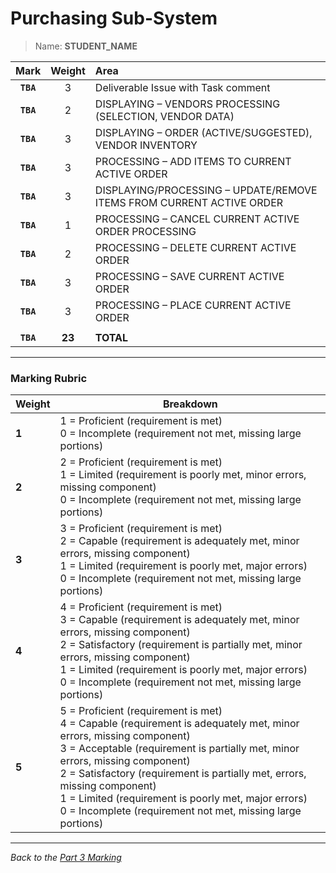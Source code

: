 # Purchasing Sub-System

> Name: **STUDENT_NAME**

| Mark | Weight | Area |
|:----:|:-----:|:-----|
| **`TBA`** |3 | Deliverable Issue with Task comment   |
| **`TBA`**|2 | DISPLAYING – VENDORS PROCESSING (SELECTION, VENDOR DATA) |
| **`TBA`**|3 | DISPLAYING – ORDER (ACTIVE/SUGGESTED), VENDOR INVENTORY |
| **`TBA`**|3 | PROCESSING – ADD ITEMS TO CURRENT ACTIVE ORDER |
| **`TBA`**|3 | DISPLAYING/PROCESSING – UPDATE/REMOVE ITEMS FROM CURRENT ACTIVE ORDER |
| **`TBA`**|1 | PROCESSING – CANCEL CURRENT ACTIVE ORDER PROCESSING|
| **`TBA`**|2 | PROCESSING – DELETE CURRENT ACTIVE ORDER |
| **`TBA`**|3 | PROCESSING – SAVE CURRENT ACTIVE ORDER |
| **`TBA`**|3 | PROCESSING – PLACE CURRENT ACTIVE ORDER |
| | | |
| **`TBA`**|**23** | **TOTAL** |

----

### Marking Rubric

| Weight | Breakdown |
| ----   | --------- |
| **1** | 1 = Proficient (requirement is met)<br />0 = Incomplete (requirement not met, missing large portions) |
| **2** | 2 = Proficient (requirement is met)<br />1 = Limited (requirement is poorly met, minor errors, missing component)<br />0 = Incomplete (requirement not met, missing large portions) |
| **3** | 3 = Proficient (requirement is met)<br />2 = Capable (requirement is adequately met, minor errors, missing component)<br />1 = Limited (requirement is poorly met, major errors)<br />0 = Incomplete (requirement not met, missing large portions) |
| **4** | 4 = Proficient (requirement is met)<br />3 = Capable (requirement is adequately met, minor errors, missing component)<br />2 = Satisfactory (requirement is partially met, minor errors, missing component)<br />1 = Limited (requirement is poorly met, major errors)<br />0 = Incomplete (requirement not met, missing large portions) |
| **5** | 5 = Proficient (requirement is met)<br />4 = Capable (requirement is adequately met, minor errors, missing component)<br />3 = Acceptable (requirement is partially met, minor errors, missing component)<br />2 = Satisfactory (requirement is partially met, errors, missing component)<br />1 = Limited (requirement is poorly met, major errors)<br />0 = Incomplete (requirement not met, missing large portions) |
----

*Back to the [Part 3 Marking](./ReadMe.md)*
